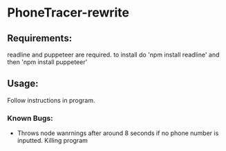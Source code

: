 # PhoneTracer-rewrite

## Requirements: 
readline and puppeteer are required.
to install do 'npm install readline' and then 'npm install puppeteer'

## Usage:
Follow instructions in program.



### Known Bugs:
* Throws node wanrnings after around 8 seconds if no phone number is inputted. Killing program
